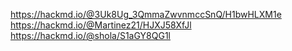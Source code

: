 https://hackmd.io/@3Uk8Ug_3QmmaZwvnmccSnQ/H1bwHLXM1e
https://hackmd.io/@Martinez21/HJXJ58XfJl
https://hackmd.io/@shola/S1aGY8QG1l
